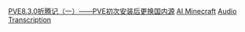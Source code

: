 [PVE8.3.0折腾记（一）——PVE初次安装后更换国内源](https://blog.csdn.net/weixin_52626278/article/details/144147244)
[AI Minecraft](https://ai-minecraft.net/zh-CN)
[Audio Transcription](https://podcast.zeabur.app/)